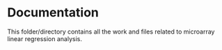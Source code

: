 # Documentation 

This folder/directory contains all the work and files related to microarray linear regression analysis. 

